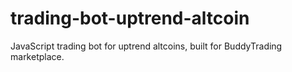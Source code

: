 # trading-bot-uptrend-altcoin
JavaScript trading bot for uptrend altcoins, built for BuddyTrading marketplace.
